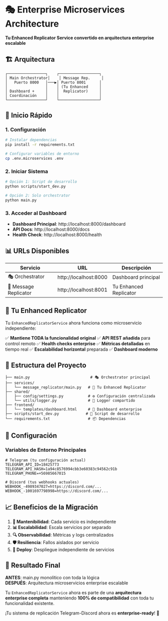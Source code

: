 # 🎭 Enterprise Microservices Architecture

**Tu Enhanced Replicator Service convertido en arquitectura enterprise escalable**

## 🏗️ Arquitectura

```
┌─────────────────┐    ┌──────────────────┐
│ Main Orchestrator│    │ Message Rep.     │
│   Puerto 8000   │───▶│ Puerto 8001      │
│                 │    │ (Tu Enhanced     │
│ Dashboard +     │    │  Replicator)     │
│ Coordinación    │    │                  │
└─────────────────┘    └──────────────────┘
```

## 🚀 Inicio Rápido

### 1. Configuración
```bash
# Instalar dependencias
pip install -r requirements.txt

# Configurar variables de entorno
cp .env.microservices .env
```

### 2. Iniciar Sistema
```bash
# Opción 1: Script de desarrollo
python scripts/start_dev.py

# Opción 2: Solo orchestrator
python main.py
```

### 3. Acceder al Dashboard
- **Dashboard Principal**: http://localhost:8000/dashboard
- **API Docs**: http://localhost:8000/docs
- **Health Check**: http://localhost:8000/health

## 📊 URLs Disponibles

| Servicio | URL | Descripción |
|----------|-----|-------------|
| 🎭 Orchestrator | http://localhost:8000 | Dashboard principal |
| 📡 Message Replicator | http://localhost:8001 | Tu Enhanced Replicator |

## 🎯 Tu Enhanced Replicator

Tu `EnhancedReplicatorService` ahora funciona como microservicio independiente:

✅ **Mantiene TODA la funcionalidad original**
✅ **API REST añadida** para control remoto
✅ **Health checks enterprise** 
✅ **Métricas detalladas** en tiempo real
✅ **Escalabilidad horizontal** preparada
✅ **Dashboard moderno**

## 📁 Estructura del Proyecto

```
├── main.py                           # 🎭 Orchestrator principal
├── services/
│   └── message_replicator/main.py   # 📡 Tu Enhanced Replicator
├── shared/
│   ├── config/settings.py           # ⚙️ Configuración centralizada
│   └── utils/logger.py              # 📝 Logger compartido
├── frontend/
│   └── templates/dashboard.html     # 🎨 Dashboard enterprise
├── scripts/start_dev.py            # 🚀 Script de desarrollo
└── requirements.txt                 # 📦 Dependencias
```

## 🔐 Configuración

### Variables de Entorno Principales

```env
# Telegram (tu configuración actual)
TELEGRAM_API_ID=18425773
TELEGRAM_API_HASH=1a94c8576994cbb3e60383c94562c91b
TELEGRAM_PHONE=+56985667015

# Discord (tus webhooks actuales)
WEBHOOK_-4989347027=https://discord.com/...
WEBHOOK_-1001697798998=https://discord.com/...
```

## 📈 Beneficios de la Migración

1. **🔧 Mantenibilidad**: Cada servicio es independiente
2. **📊 Escalabilidad**: Escala servicios por separado
3. **🔍 Observabilidad**: Métricas y logs centralizados
4. **🛡️ Resiliencia**: Fallos aislados por servicio
5. **🚀 Deploy**: Despliegue independiente de servicios

## 🎯 Resultado Final

**ANTES**: main.py monolítico con toda la lógica  
**DESPUÉS**: Arquitectura microservicios enterprise escalable

Tu `EnhancedReplicatorService` ahora es parte de una **arquitectura enterprise completa** manteniendo **100% de compatibilidad** con toda tu funcionalidad existente.

¡Tu sistema de replicación Telegram-Discord ahora es **enterprise-ready**! 🎉
